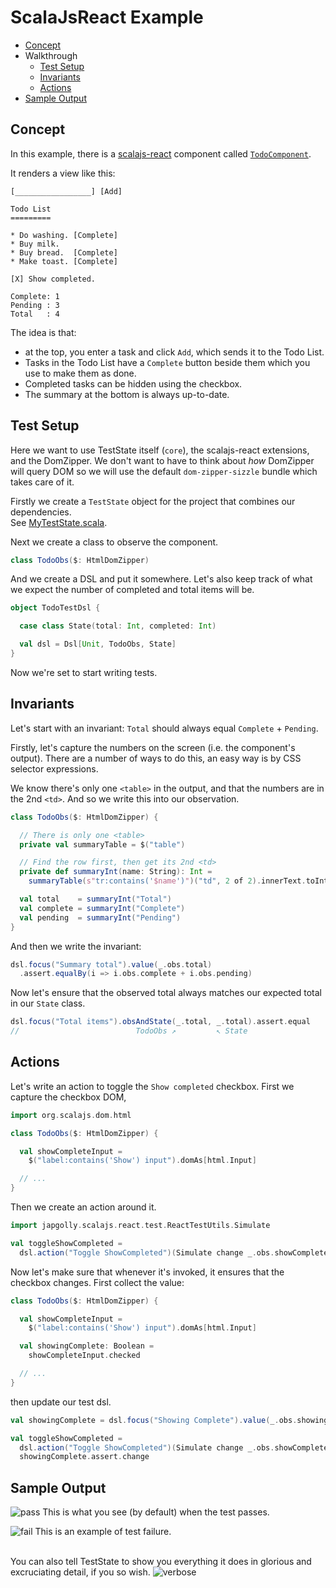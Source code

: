 # ScalaJsReact Example

- [Concept](#concept)
- Walkthrough
  - [Test Setup](#test-setup)
  - [Invariants](#invariants)
  - [Actions](#actions)
- [Sample Output](#sample-output)


## Concept
In this example, there is a [scalajs-react](https://github.com/japgolly/scalajs-react)
component called [`TodoComponent`](src/main/scala/teststate/example/react/TodoComponent.scala).

It renders a view like this:
```
[_________________] [Add]

Todo List
=========

* Do washing. [Complete]
* Buy milk.
* Buy bread.  [Complete]
* Make toast. [Complete]

[X] Show completed.

Complete: 1
Pending : 3
Total   : 4
```

The idea is that:
* at the top, you enter a task and click `Add`, which sends it to the Todo List.
* Tasks in the Todo List have a `Complete` button beside them which you use to make them as done.
* Completed tasks can be hidden using the checkbox.
* The summary at the bottom is always up-to-date.

## Test Setup

Here we want to use TestState itself (`core`), the scalajs-react extensions, and the DomZipper.
We don't want to have to think about *how* DomZipper will query DOM so we will use the default `dom-zipper-sizzle` bundle which takes care of it.

Firstly we create a `TestState` object for the project that combines our dependencies.
<br>See [MyTestState.scala](src/test/scala/teststate/example/react/MyTestState.scala).

Next we create a class to observe the component.
```scala
class TodoObs($: HtmlDomZipper)
```

And we create a DSL and put it somewhere.
Let's also keep track of what we expect the number of completed and total items will be.
```scala
object TodoTestDsl {

  case class State(total: Int, completed: Int)

  val dsl = Dsl[Unit, TodoObs, State]
}
```

Now we're set to start writing tests.

## Invariants

Let's start with an invariant: `Total` should always equal `Complete` + `Pending`.

Firstly, let's capture the numbers on the screen (i.e. the component's output).
There are a number of ways to do this, an easy way is by CSS selector expressions.

We know there's only one `<table>` in the output, and that the numbers are in the 2nd `<td>`.
And so we write this into our observation.
```scala
class TodoObs($: HtmlDomZipper) {

  // There is only one <table>
  private val summaryTable = $("table")

  // Find the row first, then get its 2nd <td>
  private def summaryInt(name: String): Int =
    summaryTable(s"tr:contains('$name')")("td", 2 of 2).innerText.toInt

  val total    = summaryInt("Total")
  val complete = summaryInt("Complete")
  val pending  = summaryInt("Pending")
}
```

And then we write the invariant:
```scala
dsl.focus("Summary total").value(_.obs.total)
  .assert.equalBy(i => i.obs.complete + i.obs.pending)
```

Now let's ensure that the observed total always matches our expected total in our `State` class.

```scala
dsl.focus("Total items").obsAndState(_.total, _.total).assert.equal
//                          TodoObs ↗         ↖ State
```

## Actions

Let's write an action to toggle the `Show completed` checkbox.
First we capture the checkbox DOM,
```scala
import org.scalajs.dom.html

class TodoObs($: HtmlDomZipper) {

  val showCompleteInput =
    $("label:contains('Show') input").domAs[html.Input]

  // ...
}
```

Then we create an action around it.
```scala
import japgolly.scalajs.react.test.ReactTestUtils.Simulate

val toggleShowCompleted =
  dsl.action("Toggle ShowCompleted")(Simulate change _.obs.showCompleteInput)
```

Now let's make sure that whenever it's invoked, it ensures that the checkbox changes.
First collect the value:
```scala
class TodoObs($: HtmlDomZipper) {

  val showCompleteInput =
    $("label:contains('Show') input").domAs[html.Input]

  val showingComplete: Boolean =
    showCompleteInput.checked

  // ...
}
```
then update our test dsl.
```scala
val showingComplete = dsl.focus("Showing Complete").value(_.obs.showingComplete)

val toggleShowCompleted =
  dsl.action("Toggle ShowCompleted")(Simulate change _.obs.showCompleteInput) +>
  showingComplete.assert.change
```

## Sample Output

![pass](output-pass.png)
This is what you see (by default) when the test passes.

![fail](output-fail.png)
This is an example of test failure.

<br>You can also tell TestState to show you everything it does in glorious and excruciating detail, if you so wish.
![verbose](output-verbose.png)
